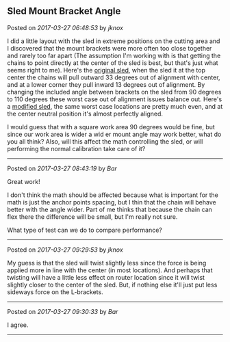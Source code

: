## Sled Mount Bracket Angle
Posted on *2017-03-27 06:48:53* by *jknox*

I did a little layout with the sled in extreme positions on the cutting area and I discovered that the mount brackets were more often too close together and rarely too far apart (The assumption I'm working with is that getting the chains to point directly at the center of the sled is best, but that's just what seems right to me). Here's the [original sled](//muut.com/u/maslowcnc/s2/:maslowcnc:JGLX:sledanglesoriginal90.jpg.jpg), when the sled it at the top center the chains will pull outward 33 degrees out of alignment with center, and at a lower corner they pull inward 13 degrees out of alignment. By changing the included angle between brackets on the sled from 90 degrees to 110 degrees these worst case out of alignment issues balance out. Here's a [modified sled](//muut.com/u/maslowcnc/s2/:maslowcnc:oYE7:sledanglesmod110.jpg.jpg), the same worst case locations are pretty much even, and at the center neutral position it's almost perfectly aligned.

I would guess that with a square work area 90 degrees would be fine, but since our work area is wider a wid er mount angle may work better, what do you all think? Also, will this affect the math controlling the sled, or will performing the normal calibration take care of it?

---

Posted on *2017-03-27 08:43:19* by *Bar*

Great work!

I don't think the math should be affected because what is important for the math is just the anchor points spacing, but I thin that the chain will behave better with the angle wider. Part of me thinks that because the chain can flex there the difference will be small, but I'm really not sure.

What type of test can we do to compare performance?

---

Posted on *2017-03-27 09:29:53* by *jknox*

My guess is that the sled will twist slightly less since the force is being applied more in line with the center (in most locations). And perhaps that twisting will have a little less effect on router location since it will twist slightly closer to the center of the sled. But, if nothing else it'll just put less sideways force on the L-brackets.

---

Posted on *2017-03-27 09:30:33* by *Bar*

I agree.

---

